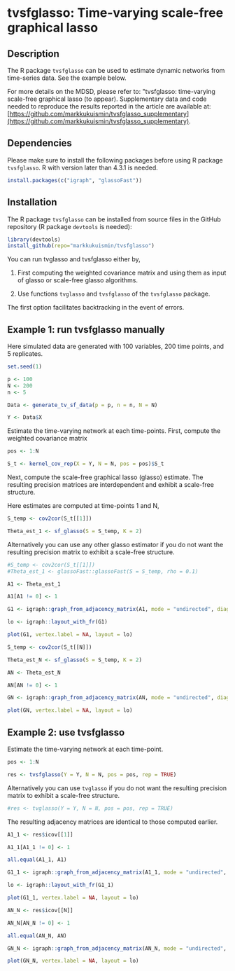 # tvsfglasso: Time-varying scale-free graphical lasso

## Description

The R package `tvsfglasso` can be used to estimate dynamic networks from time-series data. See the example below.

For more details on the MDSD, please refer to: "tvsfglasso: time-varying scale-free graphical lasso (to appear). Supplementary data and code needed to reproduce the results reported in the article are available at: [https://github.com/markkukuismin/tvsfglasso_supplementary](https://github.com/markkukuismin/tvsfglasso_supplementary).

## Dependencies

Please make sure to install the following packages before using R package `tvsfglasso`. R with version later than 4.3.1 is needed.
```r
install.packages(c("igraph", "glassoFast"))
```

## Installation

The R package `tvsfglasso` can be installed from source files in the GitHub repository (R package `devtools` is needed):
```r
library(devtools)
install_github(repo="markkukuismin/tvsfglasso")
```

You can run tvglasso and tvsfglasso either by,

1. First computing the weighted covariance matrix and using them as input of glasso or scale-free glasso algorithms.

2. Use functions `tvglasso` and `tvsfglasso` of the `tvsfglasso` package.

The first option facilitates backtracking in the event of errors.

## Example 1: run tvsfglasso manually

Here simulated data are generated with 100 variables, 200 time points, and 5 replicates.

```r
set.seed(1)

p <- 100
N <- 200
n <- 5

Data <- generate_tv_sf_data(p = p, n = n, N = N)

Y <- Data$X
```

Estimate the time-varying network at each time-points. First, compute the weighted covariance matrix

```r
pos <- 1:N

S_t <- kernel_cov_rep(X = Y, N = N, pos = pos)$S_t
```

Next, compute the scale-free graphical lasso (glasso) estimate. The resulting precision matrices are interdependent and exhibit a scale-free structure.

Here estimates are computed at time-points 1 and N,

```r
S_temp <- cov2cor(S_t[[1]]) 

Theta_est_1 <- sf_glasso(S = S_temp, K = 2)
```

Alternatively you can use any other glasso estimator if you do not want the resulting precision matrix to exhibit a scale-free structure.

```r
#S_temp <- cov2cor(S_t[[1]])
#Theta_est_1 <- glassoFast::glassoFast(S = S_temp, rho = 0.1)
```

```r
A1 <- Theta_est_1

A1[A1 != 0] <- 1

G1 <- igraph::graph_from_adjacency_matrix(A1, mode = "undirected", diag = FALSE)

lo <- igraph::layout_with_fr(G1)

plot(G1, vertex.label = NA, layout = lo)
```

```r
S_temp <- cov2cor(S_t[[N]]) 

Theta_est_N <- sf_glasso(S = S_temp, K = 2)

AN <- Theta_est_N

AN[AN != 0] <- 1

GN <- igraph::graph_from_adjacency_matrix(AN, mode = "undirected", diag = FALSE)

plot(GN, vertex.label = NA, layout = lo)
```

## Example 2: use tvsfglasso

Estimate the time-varying network at each time-point.

```r
pos <- 1:N

res <- tvsfglasso(Y = Y, N = N, pos = pos, rep = TRUE)
```

Alternatively you can use `tvglasso` if you do not want the resulting precision matrix to exhibit a scale-free structure.

```r
#res <- tvglasso(Y = Y, N = N, pos = pos, rep = TRUE)
```

The resulting adjacency matrices are identical to those computed earlier.

```r
A1_1 <- res$icov[[1]]

A1_1[A1_1 != 0] <- 1

all.equal(A1_1, A1)

G1_1 <- igraph::graph_from_adjacency_matrix(A1_1, mode = "undirected", diag = FALSE)

lo <- igraph::layout_with_fr(G1_1)

plot(G1_1, vertex.label = NA, layout = lo)
```

```r
AN_N <- res$icov[[N]]

AN_N[AN_N != 0] <- 1

all.equal(AN_N, AN)

GN_N <- igraph::graph_from_adjacency_matrix(AN_N, mode = "undirected", diag = FALSE)

plot(GN_N, vertex.label = NA, layout = lo)
```